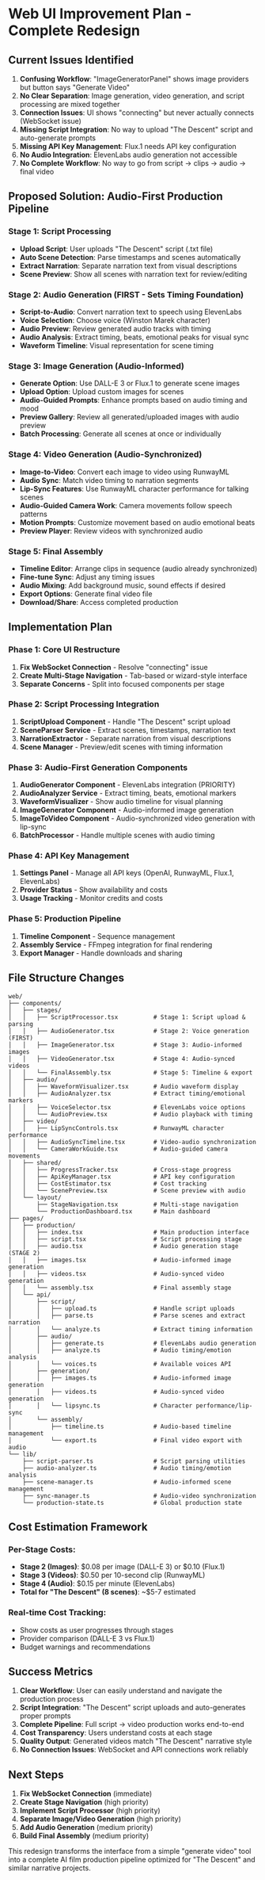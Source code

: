 # Web UI Improvement Plan - Complete Redesign

## Current Issues Identified

1. **Confusing Workflow**: "ImageGeneratorPanel" shows image providers but button says "Generate Video"
2. **No Clear Separation**: Image generation, video generation, and script processing are mixed together
3. **Connection Issues**: UI shows "connecting" but never actually connects (WebSocket issue)
4. **Missing Script Integration**: No way to upload "The Descent" script and auto-generate prompts
5. **Missing API Key Management**: Flux.1 needs API key configuration
6. **No Audio Integration**: ElevenLabs audio generation not accessible
7. **No Complete Workflow**: No way to go from script → clips → audio → final video

## Proposed Solution: Audio-First Production Pipeline

### Stage 1: Script Processing
- **Upload Script**: User uploads "The Descent" script (.txt file)
- **Auto Scene Detection**: Parse timestamps and scenes automatically  
- **Extract Narration**: Separate narration text from visual descriptions
- **Scene Preview**: Show all scenes with narration text for review/editing

### Stage 2: Audio Generation (FIRST - Sets Timing Foundation)
- **Script-to-Audio**: Convert narration text to speech using ElevenLabs
- **Voice Selection**: Choose voice (Winston Marek character)
- **Audio Preview**: Review generated audio tracks with timing
- **Audio Analysis**: Extract timing, beats, emotional peaks for visual sync
- **Waveform Timeline**: Visual representation for scene timing

### Stage 3: Image Generation (Audio-Informed)
- **Generate Option**: Use DALL-E 3 or Flux.1 to generate scene images
- **Upload Option**: Upload custom images for scenes  
- **Audio-Guided Prompts**: Enhance prompts based on audio timing and mood
- **Preview Gallery**: Review all generated/uploaded images with audio preview
- **Batch Processing**: Generate all scenes at once or individually

### Stage 4: Video Generation (Audio-Synchronized)
- **Image-to-Video**: Convert each image to video using RunwayML
- **Audio Sync**: Match video timing to narration segments
- **Lip-Sync Features**: Use RunwayML character performance for talking scenes
- **Audio-Guided Camera Work**: Camera movements follow speech patterns
- **Motion Prompts**: Customize movement based on audio emotional beats
- **Preview Player**: Review videos with synchronized audio

### Stage 5: Final Assembly
- **Timeline Editor**: Arrange clips in sequence (audio already synchronized)
- **Fine-tune Sync**: Adjust any timing issues
- **Audio Mixing**: Add background music, sound effects if desired
- **Export Options**: Generate final video file
- **Download/Share**: Access completed production

## Implementation Plan

### Phase 1: Core UI Restructure
1. **Fix WebSocket Connection** - Resolve "connecting" issue
2. **Create Multi-Stage Navigation** - Tab-based or wizard-style interface
3. **Separate Concerns** - Split into focused components per stage

### Phase 2: Script Processing Integration
1. **ScriptUpload Component** - Handle "The Descent" script upload
2. **SceneParser Service** - Extract scenes, timestamps, narration text
3. **NarrationExtractor** - Separate narration from visual descriptions
4. **Scene Manager** - Preview/edit scenes with timing information

### Phase 3: Audio-First Generation Components
1. **AudioGenerator Component** - ElevenLabs integration (PRIORITY)
2. **AudioAnalyzer Service** - Extract timing, beats, emotional markers
3. **WaveformVisualizer** - Show audio timeline for visual planning
4. **ImageGenerator Component** - Audio-informed image generation
5. **ImageToVideo Component** - Audio-synchronized video generation with lip-sync
6. **BatchProcessor** - Handle multiple scenes with audio timing

### Phase 4: API Key Management
1. **Settings Panel** - Manage all API keys (OpenAI, RunwayML, Flux.1, ElevenLabs)
2. **Provider Status** - Show availability and costs
3. **Usage Tracking** - Monitor credits and costs

### Phase 5: Production Pipeline
1. **Timeline Component** - Sequence management
2. **Assembly Service** - FFmpeg integration for final rendering
3. **Export Manager** - Handle downloads and sharing

## File Structure Changes

```
web/
├── components/
│   ├── stages/
│   │   ├── ScriptProcessor.tsx          # Stage 1: Script upload & parsing
│   │   ├── AudioGenerator.tsx           # Stage 2: Voice generation (FIRST)
│   │   ├── ImageGenerator.tsx           # Stage 3: Audio-informed images  
│   │   ├── VideoGenerator.tsx           # Stage 4: Audio-synced videos
│   │   └── FinalAssembly.tsx            # Stage 5: Timeline & export
│   ├── audio/
│   │   ├── WaveformVisualizer.tsx       # Audio waveform display
│   │   ├── AudioAnalyzer.tsx            # Extract timing/emotional markers
│   │   ├── VoiceSelector.tsx            # ElevenLabs voice options
│   │   └── AudioPreview.tsx             # Audio playback with timing
│   ├── video/
│   │   ├── LipSyncControls.tsx          # RunwayML character performance
│   │   ├── AudioSyncTimeline.tsx        # Video-audio synchronization
│   │   └── CameraWorkGuide.tsx          # Audio-guided camera movements
│   ├── shared/
│   │   ├── ProgressTracker.tsx          # Cross-stage progress
│   │   ├── ApiKeyManager.tsx            # API key configuration
│   │   ├── CostEstimator.tsx            # Cost tracking
│   │   └── ScenePreview.tsx             # Scene preview with audio
│   └── layout/
│       ├── StageNavigation.tsx          # Multi-stage navigation
│       └── ProductionDashboard.tsx      # Main dashboard
├── pages/
│   ├── production/
│   │   ├── index.tsx                    # Main production interface
│   │   ├── script.tsx                   # Script processing stage
│   │   ├── audio.tsx                    # Audio generation stage (STAGE 2)
│   │   ├── images.tsx                   # Audio-informed image generation
│   │   ├── videos.tsx                   # Audio-synced video generation
│   │   └── assembly.tsx                 # Final assembly stage
│   └── api/
│       ├── script/
│       │   ├── upload.ts                # Handle script uploads
│       │   ├── parse.ts                 # Parse scenes and extract narration
│       │   └── analyze.ts               # Extract timing information
│       ├── audio/
│       │   ├── generate.ts              # ElevenLabs audio generation
│       │   ├── analyze.ts               # Audio timing/emotion analysis
│       │   └── voices.ts                # Available voices API
│       ├── generation/
│       │   ├── images.ts                # Audio-informed image generation
│       │   ├── videos.ts                # Audio-synced video generation
│       │   └── lipsync.ts               # Character performance/lip-sync
│       └── assembly/
│           ├── timeline.ts              # Audio-based timeline management
│           └── export.ts                # Final video export with audio
└── lib/
    ├── script-parser.ts                 # Script parsing utilities
    ├── audio-analyzer.ts                # Audio timing/emotion analysis
    ├── scene-manager.ts                 # Audio-informed scene management
    ├── sync-manager.ts                  # Audio-video synchronization
    └── production-state.ts              # Global production state
```

## Cost Estimation Framework

### Per-Stage Costs:
- **Stage 2 (Images)**: $0.08 per image (DALL-E 3) or $0.10 (Flux.1)
- **Stage 3 (Videos)**: $0.50 per 10-second clip (RunwayML)
- **Stage 4 (Audio)**: $0.15 per minute (ElevenLabs)
- **Total for "The Descent" (8 scenes)**: ~$5-7 estimated

### Real-time Cost Tracking:
- Show costs as user progresses through stages
- Provider comparison (DALL-E 3 vs Flux.1)
- Budget warnings and recommendations

## Success Metrics

1. **Clear Workflow**: User can easily understand and navigate the production process
2. **Script Integration**: "The Descent" script uploads and auto-generates proper prompts
3. **Complete Pipeline**: Full script → video production works end-to-end
4. **Cost Transparency**: Users understand costs at each stage
5. **Quality Output**: Generated videos match "The Descent" narrative style
6. **No Connection Issues**: WebSocket and API connections work reliably

## Next Steps

1. **Fix WebSocket Connection** (immediate)
2. **Create Stage Navigation** (high priority)
3. **Implement Script Processor** (high priority) 
4. **Separate Image/Video Generation** (high priority)
5. **Add Audio Generation** (medium priority)
6. **Build Final Assembly** (medium priority)

This redesign transforms the interface from a simple "generate video" tool into a complete AI film production pipeline optimized for "The Descent" and similar narrative projects.